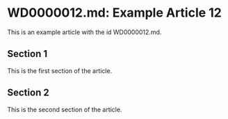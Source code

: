 # WD0000012.md: Example Article 12

This is an example article with the id WD0000012.md.
## Section 1

This is the first section of the article.
## Section 2

This is the second section of the article.

